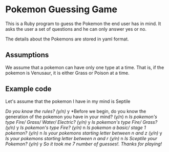 # Pokemon Guessing Game

This is a Ruby program to guess the Pokemon the end user has in mind. It asks the user a set of questions and he can only answer yes or no.

The details about the Pokemons are stored in yaml format.

## Assumptions

We assume that a pokemon can have only one type at a time. That is, if the pokemon is Venusaur, it is either Grass or Poison at a time.

## Example code
Let's assume that the pokemon I have in my mind is Septile

*Do you know the rules? (y/n)*
y
*Before we begin, do you know the generation of the pokemon you have in your mind? (y/n)
n
*Is pokemon's type Fire/ Grass/ Water/ Electric? (y/n)*
y
*Is pokemon's type Fire/ Grass? (y/n)*
y
*Is pokemon's type Fire? (y/n)*
n
*Is pokemon a basic/ stage 1 pokemon? (y/n)*
n
*Is your pokemons starting letter between n and z (y/n)*
y
*Is your pokemons starting letter between n and r (y/n)*
n
*Is Sceptile your Pokemon? (y/n)*
y
*So it took me 7 number of guesses!. Thanks for playing!*
